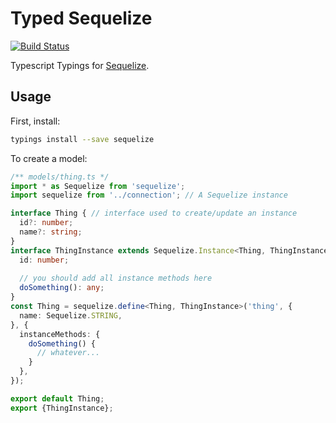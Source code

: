 # Typed Sequelize
[![Build Status](https://travis-ci.org/louy/typed-sequelize.svg?branch=master)](https://travis-ci.org/louy/typed-sequelize)

Typescript Typings for [Sequelize](http://sequelizejs.com).


## Usage

First, install:
```bash
typings install --save sequelize
```

To create a model:

```ts
/** models/thing.ts */
import * as Sequelize from 'sequelize';
import sequelize from '../connection'; // A Sequelize instance

interface Thing { // interface used to create/update an instance
  id?: number;
  name?: string;
}
interface ThingInstance extends Sequelize.Instance<Thing, ThingInstance> { // an instance
  id: number;
  
  // you should add all instance methods here
  doSomething(): any;
}
const Thing = sequelize.define<Thing, ThingInstance>('thing', {
  name: Sequelize.STRING,
}, {
  instanceMethods: {
    doSomething() {
      // whatever...
    }
  },
});

export default Thing;
export {ThingInstance};

```
